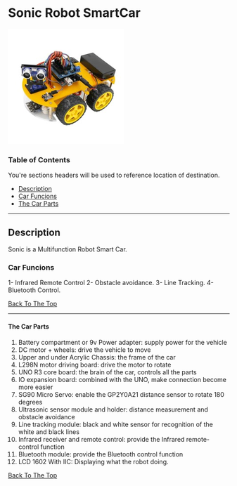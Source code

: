 # Sonic Robot SmartCar

![Project Image](Sonic.jpg)


### Table of Contents
You're sections headers will be used to reference location of destination.

- [Description](#description)
- [Car Funcions](#Car-Functions)
- [The Car Parts](#The-Car-Parts)

---

## Description

Sonic is a Multifunction Robot Smart Car. 

### Car Funcions

1- Infrared Remote Control
2- Obstacle avoidance.
3- Line Tracking.
4- Bluetooth Control. 


[Back To The Top](#Sonic-Robot-SmartCar)

---


#### The Car Parts 
1. Battery compartment or 9v Power adapter: supply power for the vehicle
2. DC motor + wheels: drive the vehicle to move
3. Upper and under Acrylic Chassis: the frame of the car
4. L298N motor driving board: drive the motor to rotate
5. UNO R3 core board: the brain of the car, controls all the parts
6. IO expansion board: combined with the UNO, make connection become more easier
7. SG90 Micro Servo: enable the GP2Y0A21 distance sensor to rotate 180 degrees
8. Ultrasonic sensor module and holder: distance measurement and obstacle avoidance
9. Line tracking module: black and white sensor for recognition of the white and black lines
10. Infrared receiver and remote control: provide the Infrared remote-control function
11. Bluetooth module: provide the Bluetooth control function
12. LCD 1602 With IIC: Displaying what the robot doing.

[Back To The Top](#Sonic-Robot-SmartCar)

